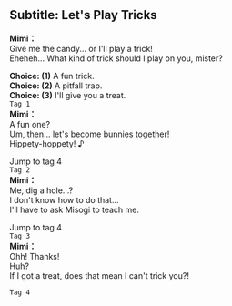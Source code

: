 # 

  
## Subtitle: Let's Play Tricks
  
**Mimi：**  
Give me the candy... or I'll play a trick!  
Eheheh... What kind of trick should I play on you, mister?  
  
**Choice: (1)**  A fun trick.  
**Choice: (2)**  A pitfall trap.  
**Choice: (3)**  I'll give you a treat.  
`Tag 1`  
**Mimi：**  
A fun one?  
Um, then... let's become bunnies together!  
Hippety-hoppety! ♪  
  
Jump to tag 4  
`Tag 2`  
**Mimi：**  
Me, dig a hole...?  
I don't know how to do that...  
I'll have to ask Misogi to teach me.  
  
Jump to tag 4  
`Tag 3`  
**Mimi：**  
Ohh! Thanks!  
Huh?  
 If I got a treat, does that mean I can't trick you?!  
  
`Tag 4`  
